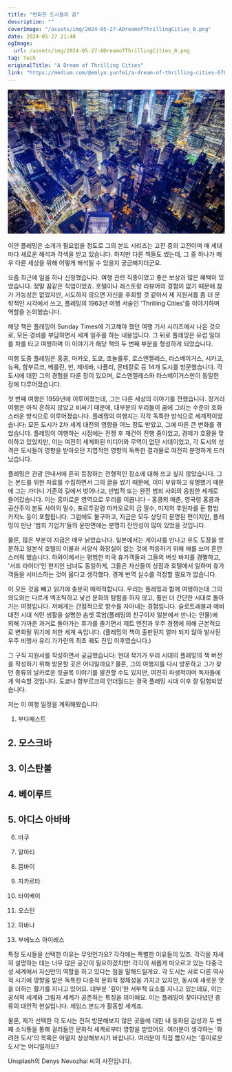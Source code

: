 ```yaml
---
title: "번화한 도시들의 꿈"
description: ""
coverImage: "/assets/img/2024-05-27-ADreamofThrillingCities_0.png"
date: 2024-05-27 21:40
ogImage: 
  url: /assets/img/2024-05-27-ADreamofThrillingCities_0.png
tag: Tech
originalTitle: "A Dream of Thrilling Cities"
link: "https://medium.com/@emlyn.yunfei/a-dream-of-thrilling-cities-6780e7d49fa5"
---
```



![Link to an image, 2024-05-27-ADreamofThrillingCities_0.png](/assets/img/2024-05-27-ADreamofThrillingCities_0.png)

이안 플레밍은 소개가 필요없을 정도로 그의 본드 시리즈는 고전 중의 고전이며 매 세대마다 새로운 해석과 각색을 받고 있습니다. 하지만 다른 책들도 썼는데, 그 중 하나가 매우 다른 세상을 위해 어떻게 해석될 수 있을지 궁금해지더군요.

요즘 최근에 일을 하나 신청했습니다. 여행 관련 직종이었고 좋은 보상과 많은 혜택이 있었습니다. 정말 꿈같은 직업이었죠. 호텔이나 레스토랑 리뷰어의 경험이 없기 때문에 참가 가능성은 없었지만, 시도하지 않으면 자신을 후회할 것 같아서 제 지원서를 좀 더 문학적인 시각에서 쓰고, 플레밍의 1963년 여행 서술인 'Thrilling Cities'를 이야기하며 역할을 논의했습니다.

해당 책은 플레밍이 Sunday Times에 기고해야 했던 여행 기사 시리즈에서 나온 것으로, 모든 경비를 부담하면서 세계 일주를 하는 내용입니다. 그 뒤로 플레밍은 유럽 일대를 차를 타고 여행하며 이 이야기가 해당 책의 두 번째 부분을 형성하게 되었습니다.

<div class="content-ad"></div>

여행 도중 플레밍은 홍콩, 마카오, 도쿄, 호놀룰루, 로스앤젤레스, 라스베이거스, 시카고, 뉴욕, 함부르크, 베를린, 빈, 제네바, 나폴리, 몬테칼로 등 14개 도시를 방문했습니다. 각 도시에 대한 그의 경험을 다룬 장이 있으며, 로스앤젤레스와 라스베이거스만이 동일한 장에 다루어졌습니다.

첫 번째 여행은 1959년에 이루어졌는데, 그는 다른 세상의 이야기를 전했습니다. 장거리 여행은 아직 흔하지 않았고 비싸기 때문에, 대부분의 우리들이 꿈에 그리는 수준의 호화스러운 방식으로 이루어졌습니다. 플레밍의 여행지는 각각 독특한 방식으로 세계적이었습니다; 모든 도시가 2차 세계 대전의 영향을 어느 정도 받았고, 그에 따른 큰 변화를 겪었습니다. 플레밍이 여행하는 시점에는 전쟁 후 재건이 진행 중이었고, 경제가 호황을 맞이하고 있었지만, 이는 여전히 세계화된 미디어와 무역이 없던 시대이었고, 각 도시의 성격은 도시들이 영향을 받아오던 지엽적인 영향의 독특한 결과물로 여전히 분명하게 드러났습니다.

플레밍은 관광 안내서에 흔히 등장하는 전형적인 장소에 대해 쓰고 싶지 않았습니다. 그는 본드를 위한 자료를 수집하면서 그의 글을 썼기 때문에, 이미 부유하고 유명했기 때문에 그는 가다니 기존의 길에서 벗어나고, 반법적 또는 완전 범죄 사회의 음침한 세계로 들어갔습니다. 이는 흥미로운 영역으로 우리를 이끕니다 - 홍콩의 매춘, 영국령 홍콩과 공산주의 본토 사이의 밀수, 포르투갈령 마카오로의 금 밀수, 미지의 후원자를 둔 합법 카지노 등이 포함됩니다. 그럼에도 불구하고, 지금은 모두 상당히 문명된 편이지만, 플레밍이 만난 '범죄 기업가'들의 윤딴면에는 분명히 잔인성이 많이 있었을 것입니다.

물론, 많은 부분이 지금은 매우 낡았습니다. 일본에서는 게이샤를 만나고 유도 도장을 방문하고 일본식 호텔의 이불과 서양식 화장실이 없는 것에 적응하기 위해 애를 쓰며 혼란스러워 했습니다. 하와이에서는 평범한 미국 휴가객들과 그들의 버섯 바지를 경멸하고, '서프 라이더'인 현지인 남녀도 동일하게, 그들은 자신들이 상점과 호텔에서 일하며 휴가객들을 서비스하는 것이 옳다고 생각했다. 경계 번역 실수를 걱정할 필요가 없습니다.

<div class="content-ad"></div>

이 모든 것을 빼고 읽기에 충분히 매력적합니다. 우리는 플레밍과 함께 여행하는데 그의 의도와는 다르게 엑조틱하고 낯선 문화의 탐험을 하지 않고, 훨씬 더 간단한 시대로 돌아가는 여정입니다. 저에게는 간접적으로 향수를 자아내는 경험입니다. 슬로트래블과 예비대전 시대 식민 생활을 설명한 솜셋 목엄(플레밍의 친구이자 일본에서 만나는 인물)에 의해 가까운 과거로 돌아가는 휴가를 즐기면서 제트 엔진과 우주 경쟁에 의해 근본적으로 변화될 위기에 처한 세계 속입니다. (플레밍의 책이 출판된지 얼마 되지 않아 발사된 우주 비행사 유리 가가린의 최초 궤도 진입 이후였습니다.)

그 구직 지원서를 작성하면서 궁금했습니다: 현대 작가가 우리 시대의 플레밍의 책 버전을 작성하기 위해 방문할 곳은 어디일까요? 물론, 그의 여행지를 다시 방문하고 그가 찾던 종류의 날카로운 뒷골목 이야기를 발견할 수도 있지만, 여전히 파생적이며 독자들에게 익숙할 것입니다. 도쿄나 함부르크의 언더월드는 결국 플레밍 시대 이후 잘 탐험되었습니다.

저는 이 여행 일정을 계획해봤습니다:

1. 부다페스트

<div class="content-ad"></div>

## 2. 모스크바

## 3. 이스탄불

## 4. 베이루트

## 5. 아디스 아바바

<div class="content-ad"></div>

6. 바쿠

7. 알마티

8. 뭄바이

9. 자카르타

<div class="content-ad"></div>

10. 타이베이

11. 오스틴

12. 하바나

13. 부에노스 아이레스

<div class="content-ad"></div>

특정 도시들을 선택한 이유는 무엇인가요? 각각에는 특별한 이유들이 있죠. 각각을 자세히 설명하는 데는 너무 많은 공간이 필요하겠지만! 각각이 새롭게 떠오르고 있는 다중극성 세계에서 자신만의 역할을 하고 있다는 점을 말해드릴게요. 각 도시는 서로 다른 역사적 시기에 영향을 받은 독특한 다층적 문화적 정체성을 가지고 있지만, 동시에 새로운 맛을 더하는 활기를 지니고 있어요. 대부분 '깊이'한 서부적 요소를 지니고 있는데요, 이는 공식적 세계와 그림자 세계가 공존하는 특징을 의미해요. 이는 플레밍이 찾아다녔던 종류의 대안적 현실입니다. 제임스 본드가 활동할 세계죠.

물론, 제가 선택한 각 도시는 전혀 방문해보지 않은 곳들에 대한 내 동화된 감성과 두 번째 소식통을 통해 걸러들인 문화적 세계로부터 영향을 받았어요. 여러분이 생각하는 '화려한 도시'의 목록은 어떨지 상상해보시기 바랍니다. 여러분이 직접 뽑으시는 '흥미로운 도시'는 어디일까요?

Unsplash의 Denys Nevozhai 씨의 사진입니다.
